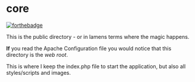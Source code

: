 # core
[![forthebadge](http://forthebadge.com/images/badges/fuck-it-ship-it.svg)](http://forthebadge.com)

This is the public directory - or in lamens terms where the magic happens.

**If** you read the Apache Configuration file you would notice that this directory is the *web root*. 

This is where I keep the index.php file to start the application, but also all styles/scripts and images.